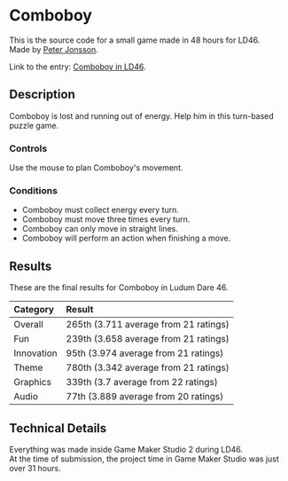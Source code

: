 # Comboboy

This is the source code for a small game made in 48 hours for LD46.  
Made by [Peter Jonsson](https://peterjonsson.se).

Link to the entry: [Comboboy in LD46](https://ldjam.com/events/ludum-dare/46/comboboy).

## Description

Comboboy is lost and running out of energy. Help him in this turn-based puzzle game.

### Controls

Use the mouse to plan Comboboy's movement.

### Conditions

- Comboboy must collect energy every turn.
- Comboboy must move three times every turn.
- Comboboy can only move in straight lines.
- Comboboy will perform an action when finishing a move.

## Results

These are the final results for Comboboy in Ludum Dare 46.

| Category   | Result                                |
| :--------- | :------------------------------------ |
| Overall    | 265th (3.711 average from 21 ratings) |
| Fun        | 239th (3.658 average from 21 ratings) |
| Innovation | 95th (3.974 average from 21 ratings)  |
| Theme      | 780th (3.342 average from 21 ratings) |
| Graphics   | 339th (3.7 average from 22 ratings)   |
| Audio      | 77th (3.889 average from 20 ratings)  |

## Technical Details

Everything was made inside Game Maker Studio 2 during LD46.  
At the time of submission, the project time in Game Maker Studio was just over 31 hours.
